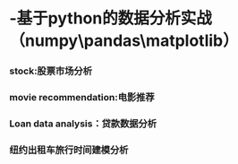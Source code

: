 # -基于python的数据分析实战（numpy\pandas\matplotlib）
### stock:股票市场分析
### movie recommendation:电影推荐
### Loan data analysis：贷款数据分析
### 纽约出租车旅行时间建模分析
